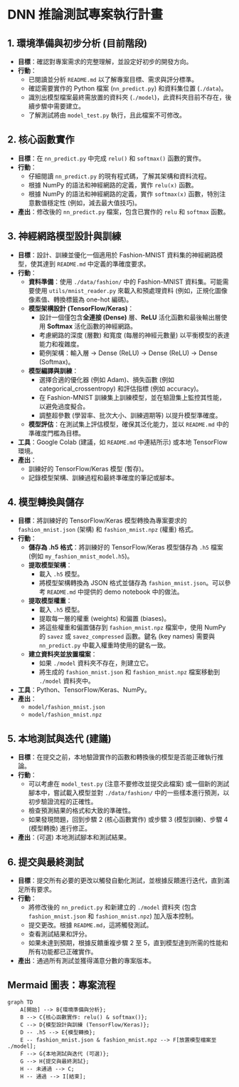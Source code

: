 # DNN 推論測試專案執行計畫

## 1. 環境準備與初步分析 (目前階段)
*   **目標**：確認對專案需求的完整理解，並設定好初步的開發方向。
*   **行動**：
    *   已閱讀並分析 `README.md` 以了解專案目標、需求與評分標準。
    *   確認需要實作的 Python 檔案 (`nn_predict.py`) 和資料集位置 (`./data`)。
    *   識別出模型檔案最終需放置的資料夾 (`./model`)，此資料夾目前不存在，後續步驟中需要建立。
    *   了解測試將由 `model_test.py` 執行，且此檔案不可修改。

## 2. 核心函數實作
*   **目標**：在 `nn_predict.py` 中完成 `relu()` 和 `softmax()` 函數的實作。
*   **行動**：
    *   仔細閱讀 `nn_predict.py` 的現有程式碼，了解其架構和資料流程。
    *   根據 NumPy 的語法和神經網路的定義，實作 `relu(x)` 函數。
    *   根據 NumPy 的語法和神經網路的定義，實作 `softmax(x)` 函數，特別注意數值穩定性 (例如，減去最大值技巧)。
*   **產出**：修改後的 `nn_predict.py` 檔案，包含已實作的 `relu` 和 `softmax` 函數。

## 3. 神經網路模型設計與訓練
*   **目標**：設計、訓練並優化一個適用於 Fashion-MNIST 資料集的神經網路模型，使其達到 `README.md` 中定義的準確度要求。
*   **行動**：
    *   **資料準備**：使用 `./data/fashion/` 中的 Fashion-MNIST 資料集。可能需要使用 `utils/mnist_reader.py` 來載入和預處理資料 (例如，正規化圖像像素值、轉換標籤為 one-hot 編碼)。
    *   **模型架構設計 (TensorFlow/Keras)**：
        *   設計一個僅包含**全連接 (Dense)** 層、**ReLU** 活化函數和最後輸出層使用 **Softmax** 活化函數的神經網路。
        *   考慮網路的深度 (層數) 和寬度 (每層的神經元數量) 以平衡模型的表達能力和複雜度。
        *   範例架構：輸入層 -> Dense (ReLU) -> Dense (ReLU) -> Dense (Softmax)。
    *   **模型編譯與訓練**：
        *   選擇合適的優化器 (例如 Adam)、損失函數 (例如 categorical_crossentropy) 和評估指標 (例如 accuracy)。
        *   在 Fashion-MNIST 訓練集上訓練模型，並在驗證集上監控其性能，以避免過度擬合。
        *   調整超參數 (學習率、批次大小、訓練週期等) 以提升模型準確度。
    *   **模型評估**：在測試集上評估模型，確保其泛化能力，並以 `README.md` 中的準確度門檻為目標。
*   **工具**：Google Colab (建議，如 `README.md` 中連結所示) 或本地 TensorFlow 環境。
*   **產出**：
    *   訓練好的 TensorFlow/Keras 模型 (暫存)。
    *   記錄模型架構、訓練過程和最終準確度的筆記或腳本。

## 4. 模型轉換與儲存
*   **目標**：將訓練好的 TensorFlow/Keras 模型轉換為專案要求的 `fashion_mnist.json` (架構) 和 `fashion_mnist.npz` (權重) 格式。
*   **行動**：
    *   **儲存為 .h5 格式**：將訓練好的 TensorFlow/Keras 模型儲存為 `.h5` 檔案 (例如 `my_fashion_mnist_model.h5`)。
    *   **提取模型架構**：
        *   載入 `.h5` 模型。
        *   將模型架構轉換為 JSON 格式並儲存為 `fashion_mnist.json`。可以參考 `README.md` 中提供的 demo notebook 中的做法。
    *   **提取模型權重**：
        *   載入 `.h5` 模型。
        *   提取每一層的權重 (weights) 和偏置 (biases)。
        *   將這些權重和偏置儲存到 `fashion_mnist.npz` 檔案中，使用 NumPy 的 `savez` 或 `savez_compressed` 函數。鍵名 (key names) 需要與 `nn_predict.py` 中載入權重時使用的鍵名一致。
    *   **建立資料夾並放置檔案**：
        *   如果 `./model` 資料夾不存在，則建立它。
        *   將生成的 `fashion_mnist.json` 和 `fashion_mnist.npz` 檔案移動到 `./model` 資料夾中。
*   **工具**：Python、TensorFlow/Keras、NumPy。
*   **產出**：
    *   `model/fashion_mnist.json`
    *   `model/fashion_mnist.npz`

## 5. 本地測試與迭代 (建議)
*   **目標**：在提交之前，本地驗證實作的函數和轉換後的模型是否能正確執行推論。
*   **行動**：
    *   可以考慮在 `model_test.py` (注意不要修改並提交此檔案) 或一個新的測試腳本中，嘗試載入模型並對 `./data/fashion/` 中的一些樣本進行預測，以初步驗證流程的正確性。
    *   檢查預測結果的格式和大致的準確性。
    *   如果發現問題，回到步驟 2 (核心函數實作) 或步驟 3 (模型訓練)、步驟 4 (模型轉換) 進行修正。
*   **產出**：(可選) 本地測試腳本和測試結果。

## 6. 提交與最終測試
*   **目標**：提交所有必要的更改以觸發自動化測試，並根據反饋進行迭代，直到滿足所有要求。
*   **行動**：
    *   將修改後的 `nn_predict.py` 和新建立的 `./model` 資料夾 (包含 `fashion_mnist.json` 和 `fashion_mnist.npz`) 加入版本控制。
    *   提交更改。根據 `README.md`，這將觸發測試。
    *   查看測試結果和評分。
    *   如果未達到預期，根據反饋重複步驟 2 至 5，直到模型達到所需的性能和所有功能都已正確實作。
*   **產出**：通過所有測試並獲得滿意分數的專案版本。

## Mermaid 圖表：專案流程

```mermaid
graph TD
    A[開始] --> B{環境準備與分析};
    B --> C{核心函數實作: relu() & softmax()};
    C --> D{模型設計與訓練 (TensorFlow/Keras)};
    D -- .h5 --> E{模型轉換};
    E -- fashion_mnist.json & fashion_mnist.npz --> F[放置模型檔案至 ./model];
    F --> G{本地測試與迭代 (可選)};
    G --> H{提交與最終測試};
    H -- 未通過 --> C;
    H -- 通過 --> I[結束];